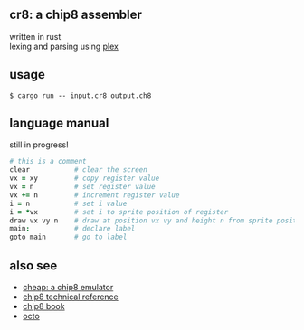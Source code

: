 ## cr8: a chip8 assembler
written in rust  
lexing and parsing using [plex](https://github.com/goffrie/plex/)

## usage
```console
$ cargo run -- input.cr8 output.ch8
```

## language manual
still in progress!
```coffeescript
# this is a comment
clear           # clear the screen
vx = xy         # copy register value
vx = n          # set register value
vx += n         # increment register value
i = n           # set i value
i = *vx         # set i to sprite position of register
draw vx vy n    # draw at position vx vy and height n from sprite position i
main:           # declare label
goto main       # go to label
```

## also see
- [cheap: a chip8 emulator](https://github.com/lumixing/cheap/)
- [chip8 technical reference](http://devernay.free.fr/hacks/chip8/C8TECH10.HTM/)
- [chip8 book](https://github.com/aquova/chip8-book/)
- [octo](https://github.com/JohnEarnest/Octo/)
